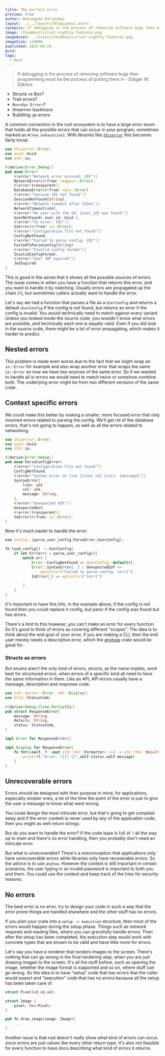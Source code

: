```yaml
---
title: The perfect error
preview: true
author: Wakunguma Kalimukwa
layout: ../../layouts/BlogLayout.astro
synopsis: If debugging is the process of removing software bugs then programming must be the process of putting them in
image: /thumbnails/rust-nightly-features.png
imageAsset: ../assets/thumbnails/rust-nightly-features.png
imageSize: 120000
published: 2025-08-24
guid:
tags:
  - Rust
---
```


> If debugging is the process of removing software bugs then programming must be 
> the process of putting them in - Edsger W. Dijkstra

- Structs vs Box? 
- Trait errors?
- `Box<dyn Error>`?
- thiserrror backtrace
- Bubbling up errors

A common convention in the rust ecosystem is to have a large error enum that 
holds all the possible errors that can occur in your program, sometimes 
marked as `#[non_exhaustive]`. With libraries like 
[`thiserror`](https://docs.rs/thiserror/latest/thiserror/) this becomes fairly trivial. 

```rust
use thiserror::Error;
use uuid::Uuid;
use std::io;

#[derive(Error,Debug)]
pub enum Error{
	#[error("Network error occured: {0}")]
	NetworkError(#[from] reqwest::Error),
	#[error(transparent)]
	DatabaseError(#[from] sqlx::Error)
	#[error("Session {0} not found")]
	SessionNotFound(String),
	#[error("Network timeout after {0}ms")]
	NetworkTimeout(u64),
	#[error("No user with the id: {user_id} was found")]
	UserNotFound{ user_id: Uuid },
	#[error("Io error: {0}")]
	IoError(#[from] io::Error),
	#[error("Configuration file not found")]
	ConfigNotFound,
	#[error("Failed to parse config: {0}")]
	FailedToParseConfig(String)
	#[error("Invalid config format")]
	InvalidConfigFormat,
	#[error("User JWT expired")]
	JwtExpired
}
```

This is good in the sense that it shows all the possible sources of errors.
The issue comes in when you have a function that returns this error, and you want to handle it by
matching. Usually errors are propagated up the chain (`?`), but sometimes callers actually want
to handle the error.

Let's say we had a function that parses a file as a `UserConfig` and returns a default 
`UserConfig` if the config is not found, but returns an error if the config is invalid. You would 
technically need to match against every variant. Unless you looked inside the source code, 
you wouldn't know what errors are possible, and technically each one is equally valid. Even if you 
did look in the source code, there might be a lot of error propagating, which makes it harder to predict.

## Nested errors

This problem is made even worse due to the fact that we might wrap 
an `io::Error` for example and also wrap another error that wraps 
the same `io::Error` so now we have two sources of the same error. 
So if we wanted to handle all io errors we would need to match twice or 
somehow combine both. The underlying error might be from two different 
versions of the same crate.

## Context specific errors
We could make this better by making a smaller, more focused error that only involved errors 
related to parsing the config. We'll get rid of the database errors, that's not going to 
happen, as well as all the errors related to networking.

```rust
use thiserror::Error;
use uuid::Uuid;
use std::io;

#[derive(Error,Debug)]
pub enum ParseConfigError{
	#[error("Configuration file not found")]
	ConfigNotFound,
	#[error("Syntax error on line {line} col {col}: {message}")]
	SyntaxError{
		line: u64
		col: u64,
		message: String,
	},
	#[error("Unexpected EOF")]
	UnexpectedEof,
	#[error(transparent)]
	IoError(#[from] io::Error),
}
```

Now it's much easier to handle the error.

```rust
use config::{parse_user_config,ParseError,UserConfig};

fn load_config() -> UserConfig{
	if let Err(err) = parse_user_config(){
		match err {
			Error::ConfigNotFound => UserConfig::default(),
			Error::SyntaxError{..} | UnexpectedEof => 
				eprintln!("Failed to parse config: {err}"),
			IoError(_) => eprintln!("{err}")
			
		}
	}
}
```

It's important to have this info, in the example above, if the config is not found then you 
could replace it config, but panic if the config was found but has errors.

There's a limit to this however, you can't make an error for every function. So it's 
good to think of errors as covering different "scopes". The idea is to think about 
the end goal of your error, if you are making a CLI, then the end user merely needs 
a descriptive error, which the [anyhow](https://docs.rs/anyhow/latest/anyhow/) crate would 
be great for.

### Structs as errors
But enums aren't the only kind of errors, structs, as the name implies, work best for 
structured errors, when errors of a specific kind all need to have the same information 
in them. Like an API, API errors usually have a message, description and response code.

```rust
use std::{error::Error, fmt::Display};
use http::StatusCode;
  
#[derive(Debug,Clone,PartialEq)]
pub struct ResponseError{
    message: String,
    details: String,
    status: StatusCode,
}

impl Error for ResponseError{}

impl Display for ResponseError{
    fn fmt(&self, f: &mut std::fmt::Formatter<'_>) -> std::fmt::Result {
        write!(f,"Error: [{}] {}",self.status,self.message)
    }
}
```
## Unrecoverable errors
Errors should be designed with their purpose in mind, for applications, especially 
simpler ones, a lot of the time the point of the error is just to give the user a 
message to know what went wrong.

You could design the most intricate error, but that's going to get compiled away and if 
the error context is never used by any of the application code, then you might as well return strings.

But do you want to handle the error? If the code base is full of `?` all the way up to main 
and there's no error handling, then you probably don't need an intricate error.

But what is unrecoverable? There's a misconception that applications only have unrecoverable errors 
while libraries only have recoverable errors. So the advice is to use `anyhow`. However the 
context is still important in certain scenarios, the user typing in an invalid password is important 
to both you and them. You could use the context and keep track of the tries for security reasons.

## No errors
The best error is no error, try to design your code in such a way that the error prone things 
are handled elsewhere and the other stuff has no errors.

If you plan your crate into a `setup -> execution` structure, then most of the errors would happen 
during the setup phase. Things such as network requests and reading files, where you can 
gracefully handle errors. Then after the setup has been completed, the execution step would work with 
concrete types that are known to be valid and have little room for errors. 

Let's say you have a renderer that renders images to the screen. There's nothing that can go wrong in 
the final rendering step, when you are just drawing images to the screen. It's all the stuff before, 
such as opening the image, whether the image format is supported and so on, where stuff can go wrong. 
So the idea is to have "setup" code that has errors that the caller would expect and "execution" code 
that has no errors because all the setup has been taken care of.

```rust
struct Pixel(u8,u8,u8);

struct Image {
	pixel: Vec<Pixel>
}

pub fn draw_image(image: Image){
	...
}
```

Another issue is that rust doesn't really show what kind of errors can occur, since errors are 
just values like every other return type. It's also not feasible for every function to have docs 
describing what kind of errors it returns.
